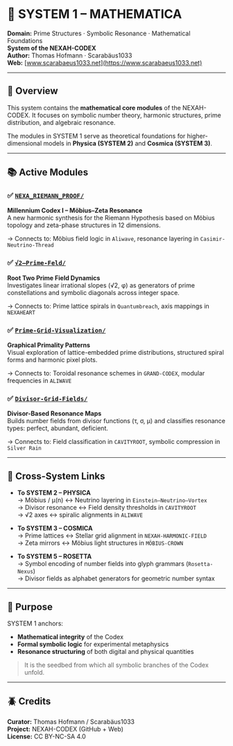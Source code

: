 # 🔷 SYSTEM 1 – MATHEMATICA

**Domain:** Prime Structures · Symbolic Resonance · Mathematical Foundations  
**System of the NEXAH-CODEX**  
**Author:** Thomas Hofmann · Scarabäus1033  
**Web:** [www.scarabaeus1033.net](https://www.scarabaeus1033.net)

---

## 📘 Overview

This system contains the **mathematical core modules** of the NEXAH-CODEX. It focuses on symbolic number theory, harmonic structures, prime distribution, and algebraic resonance.

The modules in SYSTEM 1 serve as theoretical foundations for higher-dimensional models in **Physica (SYSTEM 2)** and **Cosmica (SYSTEM 3)**.

---

## 📚 Active Modules

### ✅ [`NEXA_RIEMANN_PROOF/`](./NEXA_RIEMANN_PROOF/)  
**Millennium Codex I – Möbius–Zeta Resonance**  
A new harmonic synthesis for the Riemann Hypothesis based on Möbius topology and zeta-phase structures in 12 dimensions.

→ Connects to: Möbius field logic in `Aliwave`, resonance layering in `Casimir-Neutrino-Thread`

### ✅ [`√2–Prime-Feld/`](./√2–Prime-Feld/)  
**Root Two Prime Field Dynamics**  
Investigates linear irrational slopes (√2, φ) as generators of prime constellations and symbolic diagonals across integer space.

→ Connects to: Prime lattice spirals in `Quantumbreach`, axis mappings in `NEXAHEART`

### ✅ [`Prime-Grid-Visualization/`](./Prime-Grid-Visualization/)  
**Graphical Primality Patterns**  
Visual exploration of lattice-embedded prime distributions, structured spiral forms and harmonic pixel plots.

→ Connects to: Toroidal resonance schemes in `GRAND-CODEX`, modular frequencies in `ALIWAVE`

### ✅ [`Divisor-Grid-Fields/`](./Divisor-Grid-Fields/)  
**Divisor-Based Resonance Maps**  
Builds number fields from divisor functions (τ, σ, μ) and classifies resonance types: perfect, abundant, deficient.

→ Connects to: Field classification in `CAVITYROOT`, symbolic compression in `Silver Rain`

---

## 🔗 Cross-System Links

- **To SYSTEM 2 – PHYSICA**  
  → Möbius / μ(n) ↔ Neutrino layering in `Einstein–Neutrino–Vortex`  
  → Divisor resonance ↔ Field density thresholds in `CAVITYROOT`  
  → √2 axes ↔ spiralic alignments in `ALIWAVE`

- **To SYSTEM 3 – COSMICA**  
  → Prime lattices ↔ Stellar grid alignment in `NEXAH-HARMONIC-FIELD`  
  → Zeta mirrors ↔ Möbius light structures in `MÖBIUS-CROWN`  

- **To SYSTEM 5 – ROSETTA**  
  → Symbol encoding of number fields into glyph grammars (`Rosetta-Nexus`)  
  → Divisor fields as alphabet generators for geometric number syntax

---

## 🧭 Purpose

SYSTEM 1 anchors:
- **Mathematical integrity** of the Codex
- **Formal symbolic logic** for experimental metaphysics
- **Resonance structuring** of both digital and physical quantities

> It is the seedbed from which all symbolic branches of the Codex unfold.

---

## 🪲 Credits

**Curator:** Thomas Hofmann / Scarabäus1033  
**Project:** NEXAH-CODEX (GitHub + Web)  
**License:** CC BY-NC-SA 4.0

